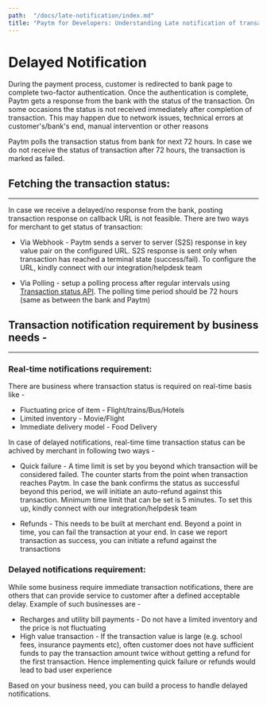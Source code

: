 ```yaml
---
path:  "/docs/late-notification/index.md"
title: "Paytm for Developers: Understanding Late notification of transaction"
---
```



# Delayed Notification


During the payment process, customer is redirected to bank page to complete two-factor authentication. Once the authentication is complete, Paytm gets a response from the bank with the status of the transaction. On some occasions the status is not received immediately after completion of transaction. This may happen due to network issues, technical errors at customer's/bank's end, <span>manual intervention</span> or other reasons

Paytm polls the transaction status from bank for next 72 hours. In case we do not receive the status of transaction after 72 hours, the transaction is marked as failed. 

## Fetching the transaction status: 
---

In case we receive a delayed/no response from the bank, posting transaction response on callback URL is not feasible. There are two ways for merchant to get status of transaction:

* Via Webhook - Paytm sends a server to server (S2S) response in key value pair on the configured URL. S2S response is sent only when transaction has reached a terminal state (success/fail). To configure the URL, kindly connect with our integration/helpdesk team

* Via Polling - setup a polling process after regular intervals using <a href="/docs/transaction-status-api/">Transaction status API</a>. The polling time period should be 72 hours (same as between the bank and Paytm)

## Transaction notification requirement by business needs - 
---

### Real-time notifications requirement:  

There are business where transaction status is required on real-time basis like - 

* Fluctuating price of item - Flight/trains/Bus/Hotels
* Limited inventory - Movie/Flight 
* Immediate delivery model - Food Delivery

In case of delayed notifications, real-time time transaction status can be achived by merchant in following two ways -

* Quick failure - A time limit is set by you beyond which transaction will be considered failed. The counter starts from the point when transaction reaches Paytm. In case the bank confirms the status as successful beyond this period, we will initiate an auto-refund against this transaction. Minimum time limit that can be set is 5 minutes. To set this up, kindly connect with our integration/helpdesk team

* Refunds - This needs to be built at merchant end. Beyond a point in time, you can fail the transaction at your end. In case we report transaction as success, you can initiate a refund against the transactions 

### Delayed notifications requirement: 


While some business require immediate transaction notifications, there are others that can provide service to customer after a defined acceptable delay. Example of such businesses are -

* Recharges and utility bill payments - Do not have a limited inventory and the price is not fluctuating
* High value transaction - If the transaction value is large (e.g. school fees, insurance payments etc), often customer does not have sufficient funds to pay the transaction amount twice without getting a refund for the first transaction. Hence implementing quick failure or refunds would lead to bad user experience

Based on your business need, you can build a process to handle delayed notifications. 
